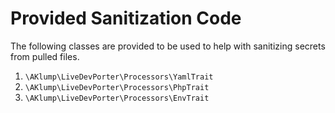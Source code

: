 <!--
id: code
tags: ''
-->

# Provided Sanitization Code

The following classes are provided to be used to help with sanitizing secrets from pulled files.

1. `\AKlump\LiveDevPorter\Processors\YamlTrait`
2. `\AKlump\LiveDevPorter\Processors\PhpTrait`
3. `\AKlump\LiveDevPorter\Processors\EnvTrait`
